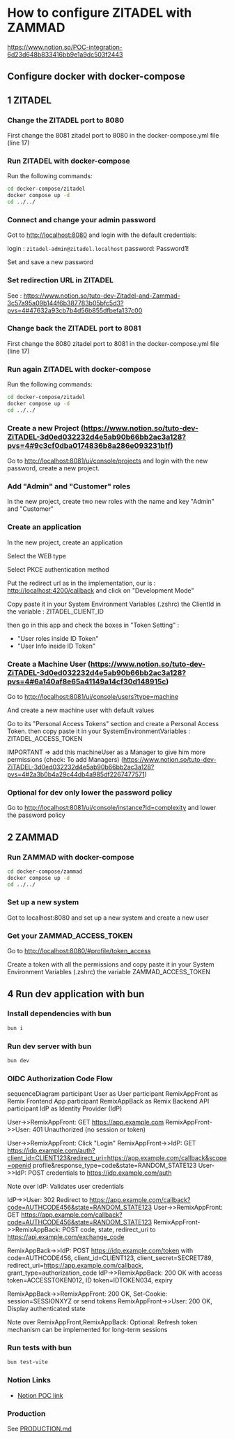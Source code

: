 # How to configure ZITADEL with ZAMMAD

<https://www.notion.so/POC-integration-6d23d648b833416bb9e1a9dc503f2443>

## Configure docker with docker-compose

## 1 ZITADEL

### Change the ZITADEL port to 8080

First change the 8081 zitadel port to 8080 in the docker-compose.yml file (line 17)

### Run ZITADEL with docker-compose

Run the following commands:

```bash
cd docker-compose/zitadel
docker compose up -d
cd ../../
```

### Connect and change your admin password

Got to <http://localhost:8080> and login with the default credentials:

login : `zitadel-admin@zitadel.localhost`
password: Password1!

Set and save a new password

### Set redirection URL in ZITADEL

See : <https://www.notion.so/tuto-dev-Zitadel-and-Zammad-3c57a95a09b144f6b387783b05bfc5d3?pvs=4#47632a93cb7b4d56b855dfbefa137c00>

### Change back the ZITADEL port to 8081

First change the 8080 zitadel port to 8081 in the docker-compose.yml file (line 17)

### Run again ZITADEL with docker-compose

Run the following commands:

```bash
cd docker-compose/zitadel
docker compose up -d
cd ../../
```

### Create a new Project (<https://www.notion.so/tuto-dev-ZiTADEL-3d0ed032232d4e5ab90b66bb2ac3a128?pvs=4#9c3cf0dba0174836b8a286e093231b1f>)

Go to <http://localhost:8081/ui/console/projects> and login with the new password, create a new project.

### Add "Admin" and "Customer" roles

In the new project, create two new roles with the name and key "Admin" and "Customer"

### Create an application

In the new project, create an application

Select the WEB type

Select PKCE authentication method

Put the redirect url as in the implementation, our is : <http://localhost:4200/callback> and click on "Development Mode"

Copy paste it in your System Environment Variables (.zshrc) the ClientId in  the variable : ZITADEL_CLIENT_ID

then go in this app and check the boxes in "Token Setting" :

- "User roles inside ID Token"
- "User Info inside ID Token"

### Create a Machine User (<https://www.notion.so/tuto-dev-ZiTADEL-3d0ed032232d4e5ab90b66bb2ac3a128?pvs=4#6a140af8e65a41149a14cf30d148915c>)

Go to <http://localhost:8081/ui/console/users?type=machine>

And create a new machine user with default values

Go to its "Personal Access Tokens" section and create a Personal Access Token. then copy paste it in your SystemEnvironmentVariables : ZITADEL_ACCESS_TOKEN

IMPORTANT ⇒ add this machineUser as a Manager to give him more permissions (check: To add Managers) (<https://www.notion.so/tuto-dev-ZiTADEL-3d0ed032232d4e5ab90b66bb2ac3a128?pvs=4#2a3b0b4a29c44db4a985df2267477571>)



### Optional for dev only lower the password policy

Go to <http://localhost:8081/ui/console/instance?id=complexity> and lower the password policy

## 2 ZAMMAD

### Run ZAMMAD with docker-compose

```bash
cd docker-compose/zammad
docker compose up -d
cd ../../
```

### Set up a new system

Got to localhost:8080 and set up a new system and create a new user

### Get your ZAMMAD_ACCESS_TOKEN

Go to  <http://localhost:8080/#profile/token_access>

Create a token with all the permissions and copy paste it in your System Environment Variables (.zshrc) the variable ZAMMAD_ACCESS_TOKEN

## 4 Run dev application with bun

### Install dependencies with bun

```bash
bun i
```

### Run dev server with bun

```bash
bun dev
```

### OIDC Authorization Code Flow

sequenceDiagram
    participant User as User
    participant RemixAppFront as Remix Frontend App
    participant RemixAppBack as Remix Backend API
    participant IdP as Identity Provider (IdP)

User->>RemixAppFront: GET <https://app.example.com>
RemixAppFront->>User: 401 Unauthorized (no session or token)

User->>RemixAppFront: Click "Login"
RemixAppFront->>IdP: GET <https://idp.example.com/auth?client_id=CLIENT123&redirect_uri=https://app.example.com/callback&scope=openid> profile&response_type=code&state=RANDOM_STATE123
User->>IdP: POST credentials to <https://idp.example.com/auth>

Note over IdP: Validates user credentials

IdP->>User: 302 Redirect to <https://app.example.com/callback?code=AUTHCODE456&state=RANDOM_STATE123>
User->>RemixAppFront: GET <https://app.example.com/callback?code=AUTHCODE456&state=RANDOM_STATE123>
RemixAppFront->>RemixAppBack: POST code, state, redirect_uri to <https://api.example.com/exchange_code>

RemixAppBack->>IdP: POST <https://idp.example.com/token> with code=AUTHCODE456, client_id=CLIENT123, client_secret=SECRET789, redirect_uri=<https://app.example.com/callback>, grant_type=authorization_code
IdP->>RemixAppBack: 200 OK with access token=ACCESSTOKEN012, ID token=IDTOKEN034, expiry

RemixAppBack->>RemixAppFront: 200 OK, Set-Cookie: session=SESSIONXYZ or send tokens
RemixAppFront->>User: 200 OK, Display authenticated state

Note over RemixAppFront,RemixAppBack: Optional: Refresh token mechanism can be implemented for long-term sessions

### Run tests with bun

```bash
bun test-vite
```

### Notion Links

- [Notion POC link](https://www.notion.so/POC-integration-6d23d648b833416bb9e1a9dc503f2443?pvs=4)

### Production

See [PRODUCTION.md](PRODUCTION.md)
